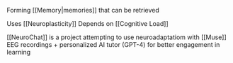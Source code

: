 Forming [[Memory|memories]] that can be retrieved

Uses [[Neuroplasticity]]
Depends on [[Cognitive Load]]

[[NeuroChat]] is a project attempting to use neuroadaptatiom with [[Muse]] EEG recordings + personalized AI tutor (GPT-4) for better engagement in learning